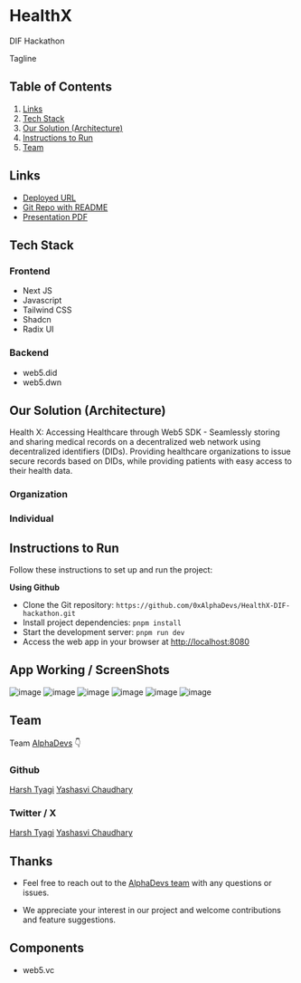 # HealthX

DIF Hackathon

Tagline

## Table of Contents

1. [Links](#links)
2. [Tech Stack](#tech-stack)
3. [Our Solution (Architecture)](#our-solution-architecture)
4. [Instructions to Run](#instructions-to-run)
5. [Team](#team)

## Links

- [Deployed URL]()
- [Git Repo with README](https://github.com/0xAlphaDevs/Docker-RODS)
- [Presentation PDF]()

## Tech Stack

### Frontend

- Next JS
- Javascript
- Tailwind CSS
- Shadcn
- Radix UI

### Backend

- web5.did
- web5.dwn

## Our Solution (Architecture)

Health X: Accessing Healthcare through Web5 SDK - Seamlessly storing and sharing medical records on a decentralized web network using decentralized identifiers (DIDs). Providing healthcare organizations to issue secure records based on DIDs, while providing patients with easy access to their health data.

### Organization

### Individual

## Instructions to Run

Follow these instructions to set up and run the project:

**Using Github**

- Clone the Git repository: `https://github.com/0xAlphaDevs/HealthX-DIF-hackathon.git`
- Install project dependencies: `pnpm install`
- Start the development server: `pnpm run dev`
- Access the web app in your browser at [http://localhost:8080](http://localhost:8080)

## App Working / ScreenShots

![image]()
![image]()
![image]()
![image]()
![image]()
![image]()

## Team

Team [AlphaDevs](https://alphadevs.dev) 👇

### Github

[Harsh Tyagi](https://github.com/mr-harshtyagi)
[Yashasvi Chaudhary](https://github.com/0xyshv)

### Twitter / X

[Harsh Tyagi](https://twitter.com/mr_harshtyagi)
[Yashasvi Chaudhary](https://twitter.com/0xyshv)

## Thanks

- Feel free to reach out to the [AlphaDevs team](https://alphadevs.dev) with any questions or issues.

- We appreciate your interest in our project and welcome contributions and feature suggestions.

## Components

- web5.vc
